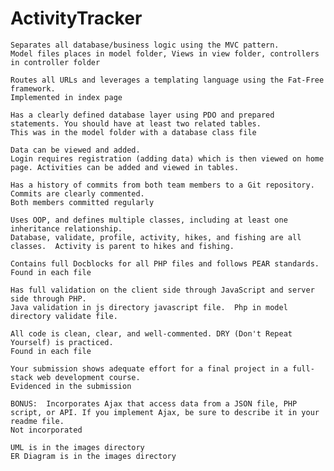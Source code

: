 # ActivityTracker


    Separates all database/business logic using the MVC pattern.
    Model files places in model folder, Views in view folder, controllers in controller folder

    Routes all URLs and leverages a templating language using the Fat-Free framework.
    Implemented in index page

    Has a clearly defined database layer using PDO and prepared statements. You should have at least two related tables.
    This was in the model folder with a database class file

    Data can be viewed and added.
    Login requires registration (adding data) which is then viewed on home page. Activities can be added and viewed in tables.

    Has a history of commits from both team members to a Git repository. Commits are clearly commented.
    Both members committed regularly

    Uses OOP, and defines multiple classes, including at least one inheritance relationship.
    Database, validate, profile, activity, hikes, and fishing are all classes.  Activity is parent to hikes and fishing.

    Contains full Docblocks for all PHP files and follows PEAR standards.
    Found in each file

    Has full validation on the client side through JavaScript and server side through PHP.
    Java validation in js directory javascript file.  Php in model directory validate file.

    All code is clean, clear, and well-commented. DRY (Don't Repeat Yourself) is practiced.
    Found in each file

    Your submission shows adequate effort for a final project in a full-stack web development course.
    Evidenced in the submission

    BONUS:  Incorporates Ajax that access data from a JSON file, PHP script, or API. If you implement Ajax, be sure to describe it in your readme file.
    Not incorporated
    
    UML is in the images directory
    ER Diagram is in the images directory